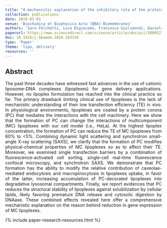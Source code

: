 ```yaml
---
title: "A mechanistic explanation of the inhibitory role of the protein corona on liposomal gene expression"
collection: publications
date: 2020-03-01
venue: 'Biochimica et Biophysica Acta (BBA)-Biomembranes'
authors: 'Sara Palchetti, Luca Digiacomo, Francesca Giulimondi, Daniela Pozzi, Giovanna Peruzzi, Gianmarco Ferri, Heinz Amenitsch, Francesco Cardarelli, Morteza Mahmoudi, Giulio Caracciolo'
paperurl: https://www.sciencedirect.com/science/article/abs/pii/S0005273619303074
doi: 10.1016/j.bbamem.2019.183159
type: 'Paper'
theme: 'lipo, delivery'
resources: ''
---
```


<h2> Abstract </h2>
<p align= "justify">
The past three decades have witnessed fast advances in the use of cationic liposome-DNA complexes (lipoplexes) for gene delivery applications. However, no lipoplex formulation has reached into the clinical practice so far. The primary drawback limiting clinical use of lipoplexes is the lack of mechanistic understanding of their low transfection efficiency (TE) in vivo. In physiological environments, lipoplexes are coated by a protein corona (PC) that mediates the interactions with the cell machinery. Here we show that the formation of PC can change the interactions of multicomponent (MC) lipoplexes with our cell model (i.e., HeLa). At the highest lipoplex concentration, the formation of PC can reduce the TE of MC lipoplexes from 60% to <5%. Combining dynamic light scattering and synchrotron small-angle X-ray scattering (SAXS), we clarify that the formation of PC modifies physical-chemical properties of MC lipoplexes so as to affect their TE. Moreover, we examined single transfection barriers by a combination of fluorescence-activated cell sorting, single-cell real-time fluorescence confocal microscopy, and synchrotron SAXS. We demonstrate that PC formation has the ability to modify the relative contribution of caveolae-mediated endocytosis and macropinocytosis in lipoplexes uptake, in favor of the latter, increasing accumulation of PC-decorated lipoplexes into degradative lysosomal compartments. Finally, we report evidences that PC reduces the structural stability of lipoplexes against solubilization by cellular lipids, likely favoring premature DNA release and cytosolic digestion by DNAase. These combined effects revealed here offer a comprehensive mechanistic explanation on the reason behind reduction in gene expression of MC lipoplexes.

{% include paper-research-resources.html %}
